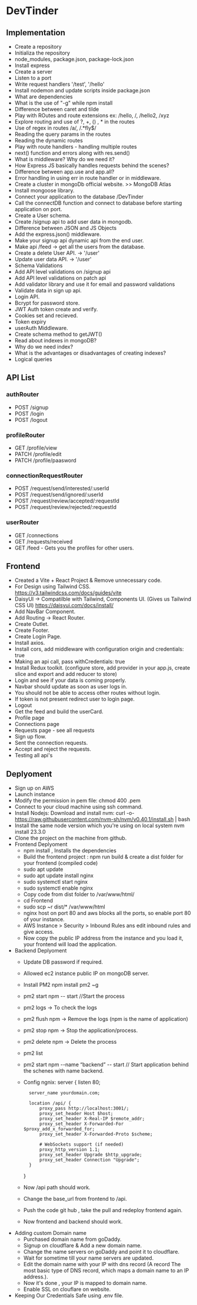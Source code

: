 # DevTinder

## Implementation

- Create a repository
- Initializa the repository
- node_modules, package.json, package-lock.json
- Install express
- Create a server
- Listen to a port
- Write request handlers '/test', '/hello'
- Install nodemon and update scripts inside package.json
- What are dependencies
- What is the use of "-g" while npm install
- Difference between caret and tilde
- Play with ROutes and route extensions ex: /hello, /, /hello2, /xyz
- Explore routing and use of ?, +, () , \* in the routes
- Use of regex in routes /a/, /.\*fly$/
- Reading the query params in the routes
- Reading the dynamic routes
- Play with route handlers - handling multiple routes
- next() function and errors along with res.send()
- What is middleware? Why do we need it?
- How Express JS basically handles requests behind the scenes?
- Difference between app.use and app.all?
- Error handling in using err in route handler or in middleware.
- Create a cluster in mongoDb official website. >> MongoDB Atlas
- Install mongoose library.
- Connect your application to the database <connection-url>/DevTinder
- Call the connectDB function and connect to database before starting application on port.
- Create a User schema.
- Create /signup api to add user data in mongodb.
- Difference between JSON and JS Objects
- Add the express.json() middleware.
- Make your signup api dynamic api from the end user.
- Make api /feed -> get all the users from the database.
- Create a delete User API. -> '/user'
- Update user data API. -> '/user'
- Schema Validations
- Add API level validations on /signup api
- Add API level validations on patch api
- Add validator library and use it for email and password validations
- Validate data in sign up api.
- Login API.
- Bcrypt for password store.
- JWT Auth token create and verify.
- Cookies set and recieved.
- Token expiry
- userAuth Middleware.
- Create schema method to getJWT()
- Read about indexes in mongoDB?
- Why do we need index?
- What is the advantages or disadvantages of creating indexes?
- Logical queries

## API List

### authRouter

- POST /signup
- POST /login
- POST /logout

### profileRouter

- GET /profile/view
- PATCH /profile/edit
- PATCH /profile/paasword

### connectionRequestRouter

- POST /request/send/interested/:userId
- POST /request/send/ignored/:userId
- POST /request/review/accepted/:requestId
- POST /request/review/rejected/:requestId

### userRouter

- GET /connections
- GET /requests/received
- GET /feed - Gets you the profiles for other users.

## Frontend

- Created a Vite + React Project & Remove unnecessary code.
- For Design using Tailwind CSS. https://v3.tailwindcss.com/docs/guides/vite
- DaisyUI -> Compatilble with Tailwind, Components UI. (Gives us Tailwind CSS UI) https://daisyui.com/docs/install/
- Add NavBar Component.
- Add Routing -> React Router.
- Create Outlet.
- Create Footer.
- Create Login Page.
- Install axios.
- Install cors, add middleware with configuration origin and credentials: true
- Making an api call, pass withCredentials: true
- Install Redux toolkit. (configure store, add provider in your app.js, create slice and export and add reducer to store)
- Login and see if your data is coming properly.
- Navbar should update as soon as user logs in.
- You should not be able to access other routes without login.
- If token is not present redirect user to login page.
- Logout
- Get the feed and build the userCard.
- Profile page
- Connections page
- Requests page - see all requests
- Sign up flow.
- Sent the connection requests.
- Accept and reject the requests.
- Testing all api's

## Deplyoment
- Sign up on AWS
- Launch instance
- Modify the permission in pem file: chmod 400 <secret>.pem
- Connect to your cloud machine using ssh command.
- Install Nodejs: Download and install nvm: curl -o- https://raw.githubusercontent.com/nvm-sh/nvm/v0.40.1/install.sh | bash
- Install the same node version which you're using on local system nvm install 23.3.0
- Clone the project on the machine from github.
- Frontend Deplyoment
    - npm install , Installs the dependencies
    - Build the frontend project : npm run build & create a dist folder for your frontend (compiled code)
    - sudo apt update
    - sudo apt update install nginx
    - sudo systemctl start nginx
    - sudo systemctl enable nginx
    - Copy code from dist folder to  /var/www/html/
    - cd Frontend
    - sudo scp ~r dist/* /var/www/html
    - nginx host on port 80 and aws blocks all the ports, so enable port 80 of your instance.
    - AWS Instance > Security > Inbound Rules ans edit inbound rules and give access.
    - Now copy the public IP address from the instance and you load it, your frontend will load the application.
- Backend Deplyoment
    - Update DB password if required.
    - Allowed ec2 instance public IP on mongoDB server.
    - Install PM2 npm install pm2 ~g
    - pm2 start npm -- start //Start the process
    - pm2 logs -> To check the logs
    - pm2 flush npm -> Remove the logs (npm is the name of application)
    - pm2 stop npm -> Stop the application/process.
    - pm2 delete npm -> Delete the process
    - pm2 list
    - pm2 start npm  --name “backend” -- start // Start application behind the schenes with name backend.
    - Config ngnix: 
            server {
            listen 80;

            server_name yourdomain.com;

            location /api/ {
                proxy_pass http://localhost:3001/;
                proxy_set_header Host $host;
                proxy_set_header X-Real-IP $remote_addr;
                proxy_set_header X-Forwarded-For $proxy_add_x_forwarded_for;
                proxy_set_header X-Forwarded-Proto $scheme;

                # WebSockets support (if needed)
                proxy_http_version 1.1;
                proxy_set_header Upgrade $http_upgrade;
                proxy_set_header Connection "Upgrade";
            }
        }
    - Now /api path should work.
    - Change the base_url from frontend to /api.
    - Push the code git hub , take the pull and redeploy frontend again.
    - Now frontend and backend should work.
- Adding custom Domain name
    - Purchased domain name from goDaddy.
    - Signup on cloudflare & Add a new domain name.
    - Change the name servers on goDaddy and point it to cloudflare.
    - Wait for sometime till your name servers are updated.
    - Edit the domain name with your IP with dns record (A record The most basic type of DNS record, which maps a domain name to an IP address.).
    - Now it's done , your IP is mapped to domain name.
    - Enable SSL on clouflare on website.
- Keeping Our Credentials Safe using .env file. 



